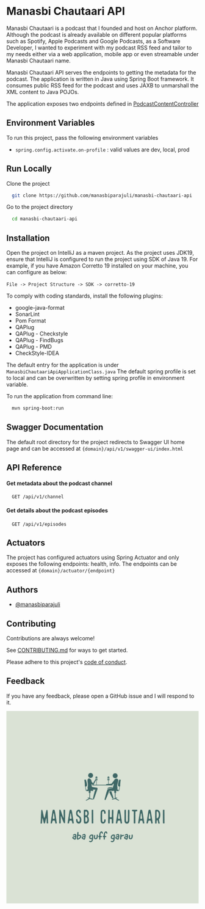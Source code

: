 # Manasbi Chautaari API

Manasbi Chautaari is a podcast that I founded and host on Anchor platform. Although the podcast is already available on
different popular platforms such as Spotify, Apple Podcasts and Google Podcasts, as a Software Developer, I
wanted to experiment with my podcast RSS feed and tailor to my needs either via a web application, mobile app or even
streamable under Manasbi Chautaari name.

Manasbi Chautaari API serves the endpoints to getting the metadata for the podcast. The application is written in Java
using Spring Boot framework. It consumes public RSS feed for the podcast and uses JAXB to unmarshall the XML content to
Java POJOs.

The application exposes two endpoints defined in
[PodcastContentController](src/main/java/com/manasbi/controller/PodcastContentController.java)

## Environment Variables

To run this project, pass the following environment variables

- `spring.config.activate.on-profile` : valid values are dev, local, prod

## Run Locally

Clone the project

```bash
  git clone https://github.com/manasbiparajuli/manasbi-chautaari-api
```

Go to the project directory

```bash
  cd manasbi-chautaari-api
```

## Installation

Open the project on IntelliJ as a maven project. As the project uses JDK19, ensure that IntelliJ is configured to run
the project using SDK of Java 19. For example, if you have Amazon Corretto 19 installed on your machine, you can
configure as below:

```File -> Project Structure -> SDK -> corretto-19```

To comply with coding standards, install the following plugins:

- google-java-format
- SonarLint
- Pom Format
- QAPlug
- QAPlug - Checkstyle
- QAPlug - FindBugs
- QAPlug - PMD
- CheckStyle-IDEA

The default entry for the application is under ```ManasbiChautaariApiApplicationClass.java``` The default spring profile
is set to local and can be overwritten by setting spring profile in environment variable.

To run the application from command line:

```bash
  mvn spring-boot:run
```

## Swagger Documentation

The default root directory for the project redirects to Swagger UI home page and can be accessed
at ```{domain}/api/v1/swagger-ui/index.html```

## API Reference

#### Get metadata about the podcast channel

```http
  GET /api/v1/channel
```

#### Get details about the podcast episodes

```http
  GET /api/v1/episodes
```

## Actuators

The project has configured actuators using Spring Actuator and only exposes the following endpoints: health, info. The
endpoints can be accessed at ```{domain}/actuator/{endpoint}```

## Authors

- [@manasbiparajuli](https://www.github.com/manasbiparajuli)

## Contributing

Contributions are always welcome!

See [CONTRIBUTING.md](CONTRIBUTING.md) for ways to get started.

Please adhere to this project's [code of conduct](CODE_OF_CONDUCT.md).

## Feedback

If you have any feedback, please open a GitHub issue and I will respond to it.

![Manasbi Chautaari Logo](src/main/resources/manasbi-chautaari-logo.jpeg)
